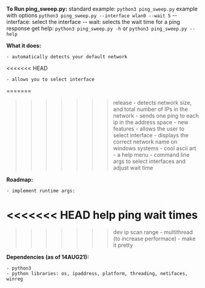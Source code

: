 **To Run ping_sweep.py:**
    standard example: `python3 ping_sweep.py`
    example with options `python3 ping_sweep.py --interface wlan0 --wait 5`
    -- interface: select the interface
    -- wait: selects the wait time for a ping response
    get help: `python3 ping_sweep.py -h` or `python3 ping_sweep.py --help`

**What it does:**

    - automatically detects your default network
<<<<<<< HEAD
    
    - allows you to select interface
    
=======
>>>>>>> release
    - detects network size, and total number of IPs in the network
    - sends one ping to each ip in the address space
    - new features
        - allows the user to select interface
        - displays the correct network name on windows systems
        - cool ascii art
        - a help menu
        - command line args to select interfaces and adjust wait time

**Roadmap:**

    - implement runtime args:
<<<<<<< HEAD
        help
        ping wait times
=======
>>>>>>> dev
        ip scan range
    - multithread (to increase performace)
    - make it pretty

**Dependencies (as of 14AUG21):**

    - python3
    - python libraries: os, ipaddress, platform, threading, netifaces, winreg
